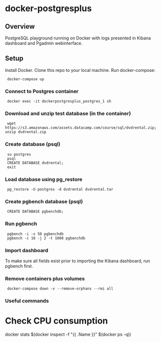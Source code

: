 # docker-postgresplus


## Overview
PostgreSQL playground running on Docker with logs presented in Kibana dashboard and Pgadmin webinterface.

## Setup
Install Docker. Clone this repo to your local machine. Run docker-compose: 

     docker-compose up


### Connect to Postgres container

     docker exec -it dockerpostgresplus_postgres_1 sh

### Download and unzip test database (in the container)

     wget https://s3.amazonaws.com/assets.datacamp.com/course/sql/dvdrental.zip; unzip dvdrental.zip

### Create database (psql)

     su postgres
     psql
     CREATE DATABASE dvdrental;
     exit

### Load database using pg_restore

     pg_restore -U postgres -d dvdrental dvdrental.tar

### Create pgbench database (psql)

     CREATE DATABASE pgbenchdb;

### Run pgbench

     pgbench -i -s 50 pgbenchdb
     pgbench -c 10 -j 2 -t 1000 pgbenchdb

### Import dashboard
To make sure all fields exist prior to importing the Kibana dashboard, run pgbench first.


### Remove containers plus volumes
     docker-compose down -v --remove-orphans --rmi all

### Useful commands
# Check CPU consumption
docker stats $(docker inspect -f "{{ .Name }}" $(docker ps -q))
